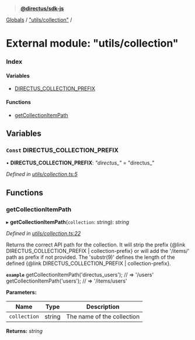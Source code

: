 > **[@directus/sdk-js](../README.md)**

[Globals](../README.md) / ["utils/collection"](_utils_collection_.md) /

# External module: "utils/collection"

### Index

#### Variables

* [DIRECTUS_COLLECTION_PREFIX](_utils_collection_.md#const-directus_collection_prefix)

#### Functions

* [getCollectionItemPath](_utils_collection_.md#getcollectionitempath)

## Variables

### `Const` DIRECTUS_COLLECTION_PREFIX

• **DIRECTUS_COLLECTION_PREFIX**: *"directus_"* = "directus_"

*Defined in [utils/collection.ts:5](https://github.com/direcuts/sdk-js/tree/master/utils/collection.ts#L5)*

## Functions

###  getCollectionItemPath

▸ **getCollectionItemPath**(`collection`: string): *string*

*Defined in [utils/collection.ts:22](https://github.com/direcuts/sdk-js/tree/master/utils/collection.ts#L22)*

Returns the correct API path for the collection. It will
strip the prefix {@link DIRECTUS_COLLECTION_PREFIX | collection-prefix} or will add the
'/items/' path as prefix if not provided. The 'substr(9)' defines
the length of the defined {@link DIRECTUS_COLLECTION_PREFIX | collection-prefix}.

**`example`** 
getCollectionItemPath('directus_users');
// => '/users'
getCollectionItemPath('users');
// => '/items/users'

**Parameters:**

Name | Type | Description |
------ | ------ | ------ |
`collection` | string | The name of the collection |

**Returns:** *string*